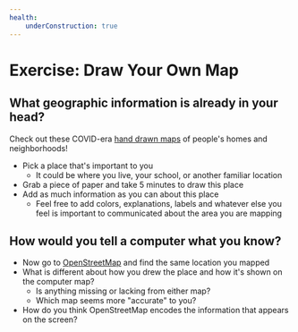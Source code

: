 ```yaml
---
health:
    underConstruction: true
---
```


# Exercise: Draw Your Own Map

## What geographic information is already in your head?

<aside>

Check out these COVID-era [hand drawn maps](https://www.bloomberg.com/features/2020-coronavirus-lockdown-neighborhood-maps/) of people's homes and neighborhoods! 

</aside>

* Pick a place that's important to you
    * It could be where you live, your school, or another familiar location
* Grab a piece of paper and take 5 minutes to draw this place
* Add as much information as you can about this place
    * Feel free to add colors, explanations, labels and whatever else you feel is important to communicated about the area you are mapping



## How would you tell a computer what you know?

* Now go to [OpenStreetMap](https://www.openstreetmap.org/) and find the same location you mapped
* What is different about how you drew the place and how it's shown on the computer map?
    * Is anything missing or lacking from either map?
    * Which map seems more "accurate" to you?
* How do you think OpenStreetMap encodes the information that appears on the screen?


